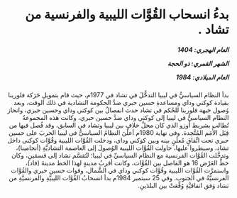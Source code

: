 <h1 dir="rtl">بدءُ انسحاب القُوَّات الليبية والفرنسية من تشاد .</h1>

<h5 dir="rtl">العام الهجري:  1404

الشهر القمري: ذو الحجة

العام الميلادي: 1984</h5>

<p dir="rtl">بدأ النظام السياسيُّ في ليبيا التدخُّلَ في تشاد في 1977م، حيث قام بتمويلِ حَرَكة فلورينا بقيادة كوكني وداي ومساعدةِ حسين حبري ضدَّ الحكومة التشادية في ذلك الوقت، وبعد وُصول جبهة فلورينا للحُكم في تشاد حدث انفصالٌ بين كوكني وداي وحسين حبري، وانحاز النظام السياسيُّ في ليبيا إلى كوكني وداي ضدَّ حسين حبري، وكانت هذه المجموعةُ تُطالب بشريط أوزو الذي كان محلَّ خلافٍ بين ليبيا وتشاد في السابق، وقد فُصل فيها من قِبَل الأُمَم المُتَّحِدة. وفي نهاية 1980م أعلَنَ النظامُ السياسيُّ في ليبيا الحربَ على حسين حبري تحت اتِّفاقٍ مُعلَنٍ بينه وبين كوكني وداي، ودخلت القُوَّات الليبية وقُوَّات كوكنى داخل تشاد، وسيطروا عليها، حاولت القُوَّات الليبية الوُصولَ إلى العاصمة التشاديَّةِ (أنجامينا)، وتدخَّلت القُوَّات الفرنسية مع النظام السياسيِّ في ليبيا؛ لتُقسَّم تشاد إلى قسمَينِ، وكان خطُّ العَرْض 16 هو الفاصل بين القُوَّات، وكانت أقربُ مدينةٍ لهذا الخط مدينةَ (فاد)، واستمرَّت القُوَّات الليبية وقُوَّات كوكني وداي في الشَّمال، وقوات حسين حبري والقُوَّات الفرنسيَّةُ في الجنوب. وفي 25 سبتمبر 1984م بدأ انسحابُ القُوَّات الليبيَّةِ والفرنسيَّةِ من تشاد وَفق اتفاقيَّةِ وُقِّعَتْ بين البلدَينِ.</p></br>
